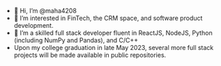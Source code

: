 - 👋 Hi, I’m @maha4208
- 👀 I’m interested in FinTech, the CRM space, and software product development.
- 🌱 I’m a skilled full stack developer fluent in ReactJS, NodeJS, Python (including NumPy and Pandas), and C/C++
- Upon my college graduation in late May 2023, several more full stack projects will be made available in public repositories.

<!---
maha4208/maha4208 is a ✨ special ✨ repository because its `README.md` (this file) appears on your GitHub profile.
You can click the Preview link to take a look at your changes.
--->
